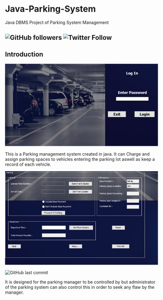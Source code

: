 # Java-Parking-System
Java DBMS Project of Parking System Management

![GitHub followers](https://img.shields.io/github/followers/Teriyakiboy98?label=Follow&style=social) ![Twitter Follow](https://img.shields.io/twitter/follow/RehanShivani?style=social)
---
## Introduction
![Alt text](./ps1.png "LogIn") 


This is a Parking management system created in java.
It can Charge and assign parking spaces to vehicles entering the parking lot aswell as keep a record of each vehicle.

![Alt text](./ps2.png "Interface")


![GitHub last commit](https://img.shields.io/github/last-commit/Teriyakiboy98/Java-Parking-System)

It is designed for the parking manager to be controlled by but administrator of the parking system can also control this in order to seek any flaw by the manager.
